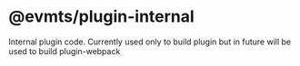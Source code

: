 # @evmts/plugin-internal

Internal plugin code. Currently used only to build plugin but in future will be used to build plugin-webpack
